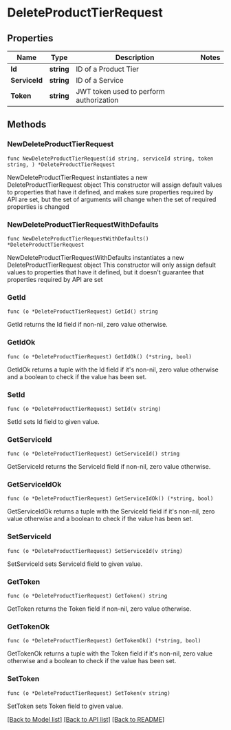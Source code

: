 # DeleteProductTierRequest

## Properties

Name | Type | Description | Notes
------------ | ------------- | ------------- | -------------
**Id** | **string** | ID of a Product Tier | 
**ServiceId** | **string** | ID of a Service | 
**Token** | **string** | JWT token used to perform authorization | 

## Methods

### NewDeleteProductTierRequest

`func NewDeleteProductTierRequest(id string, serviceId string, token string, ) *DeleteProductTierRequest`

NewDeleteProductTierRequest instantiates a new DeleteProductTierRequest object
This constructor will assign default values to properties that have it defined,
and makes sure properties required by API are set, but the set of arguments
will change when the set of required properties is changed

### NewDeleteProductTierRequestWithDefaults

`func NewDeleteProductTierRequestWithDefaults() *DeleteProductTierRequest`

NewDeleteProductTierRequestWithDefaults instantiates a new DeleteProductTierRequest object
This constructor will only assign default values to properties that have it defined,
but it doesn't guarantee that properties required by API are set

### GetId

`func (o *DeleteProductTierRequest) GetId() string`

GetId returns the Id field if non-nil, zero value otherwise.

### GetIdOk

`func (o *DeleteProductTierRequest) GetIdOk() (*string, bool)`

GetIdOk returns a tuple with the Id field if it's non-nil, zero value otherwise
and a boolean to check if the value has been set.

### SetId

`func (o *DeleteProductTierRequest) SetId(v string)`

SetId sets Id field to given value.


### GetServiceId

`func (o *DeleteProductTierRequest) GetServiceId() string`

GetServiceId returns the ServiceId field if non-nil, zero value otherwise.

### GetServiceIdOk

`func (o *DeleteProductTierRequest) GetServiceIdOk() (*string, bool)`

GetServiceIdOk returns a tuple with the ServiceId field if it's non-nil, zero value otherwise
and a boolean to check if the value has been set.

### SetServiceId

`func (o *DeleteProductTierRequest) SetServiceId(v string)`

SetServiceId sets ServiceId field to given value.


### GetToken

`func (o *DeleteProductTierRequest) GetToken() string`

GetToken returns the Token field if non-nil, zero value otherwise.

### GetTokenOk

`func (o *DeleteProductTierRequest) GetTokenOk() (*string, bool)`

GetTokenOk returns a tuple with the Token field if it's non-nil, zero value otherwise
and a boolean to check if the value has been set.

### SetToken

`func (o *DeleteProductTierRequest) SetToken(v string)`

SetToken sets Token field to given value.



[[Back to Model list]](../README.md#documentation-for-models) [[Back to API list]](../README.md#documentation-for-api-endpoints) [[Back to README]](../README.md)


